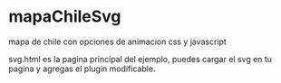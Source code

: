 # mapaChileSvg
mapa de chile con opciones de animacion css y javascript

svg.html es la pagina principal del ejemplo, puedes cargar el svg en tu pagina y agregas 
el plugin  modificable.

